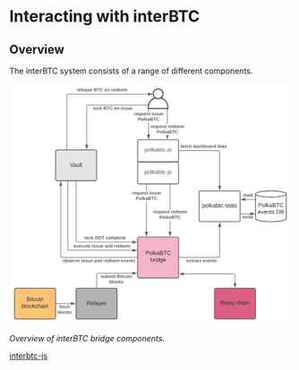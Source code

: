 # Interacting with interBTC

## Overview

The interBTC system consists of a range of different components.

![Components Overview](../_assets/img/developers/components.svg)

*Overview of interBTC bridge components.*

[interbtc-js](https://raw.githubusercontent.com/interlay/interbtc-js/master/README.md ':include')
